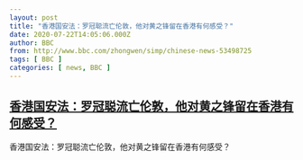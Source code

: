 ```yaml
---
layout: post
title: "香港国安法：罗冠聪流亡伦敦，他对黄之锋留在香港有何感受？"
date: 2020-07-22T14:05:06.000Z
author: BBC
from: http://www.bbc.com/zhongwen/simp/chinese-news-53498725
tags: [ BBC ]
categories: [ news, BBC ]
---
```

<!--1595426706000-->
[香港国安法：罗冠聪流亡伦敦，他对黄之锋留在香港有何感受？](http://www.bbc.com/zhongwen/simp/chinese-news-53498725)
------

<div>
香港国安法：罗冠聪流亡伦敦，他对黄之锋留在香港有何感受？
</div>
